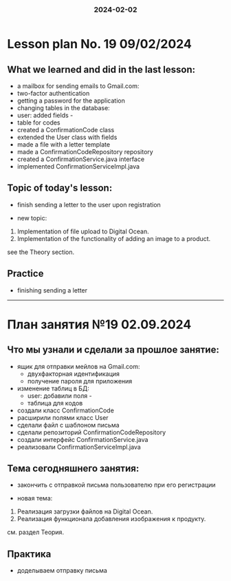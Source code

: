 <h3 style="text-align: center; padding-bottom: 14px">2024-02-02</h3>

# Lesson plan No. 19 09/02/2024

## What we learned and did in the last lesson:
- a mailbox for sending emails to Gmail.com:
- two-factor authentication
- getting a password for the application
- changing tables in the database:
- user: added fields -
- table for codes
- created a ConfirmationCode class
- extended the User class with fields
- made a file with a letter template
- made a ConfirmationCodeRepository repository
- created a ConfirmationService.java interface
- implemented ConfirmationServiceImpl.java

## Topic of today's lesson:
- finish sending a letter to the user upon registration

- new topic:
1. Implementation of file upload to Digital Ocean.
2. Implementation of the functionality of adding an image to a product.

see the Theory section.

## Practice
- finishing sending a letter

___

# План занятия №19 02.09.2024

## Что мы узнали и сделали за прошлое занятие:
- ящик для отправки мейлов на Gmail.com:
  - двухфакторная идентификация
  - получение пароля для приложения
- изменение таблиц в БД:
  - user: добавили поля - 
  - таблица для кодов
- создали класс ConfirmationCode
- расширили полями класс User
- сделали файл с шаблоном письма
- сделали репозиторий ConfirmationCodeRepository
- создали интерфейс ConfirmationService.java
- реализовали ConfirmationServiceImpl.java

## Тема сегодняшнего занятия:
- закончить с отправкой письма пользователю при его регистрации

- новая тема:
1. Реализация загрузки файлов на Digital Ocean.
2. Реализация функционала добавления изображения к продукту.

см. раздел Теория.

## Практика
- доделываем отправку письма


